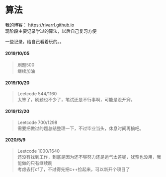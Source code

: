 # 算法

我的博客： https://rivarrl.github.io  
现阶段主要记录学过的算法，以后自己复习方便  

一些记录，给自己看着玩的。。

#### 2019/10/05
> 刷题500  
> 继续加油

#### 2019/10/20
> Leetcode 544/1160  
> 太笨了，刷题也不少了，笔试还是不行事啊，可能是没开窍。

#### 2019/12/20
> Leetcode 700/1298  
> 需要把做过的题总结整理一下，不过毕业当头，休息时间再搞吧。

#### 2020/5/9
> Leetcode 1000/1640  
> 还没有找到工作，到底是因为还不够努力还是运气太差呢，犹豫也没用，我能做的只有继续刷  
> 考虑去打cf了，不过得先把c++捡起来，可以新开个项目了


